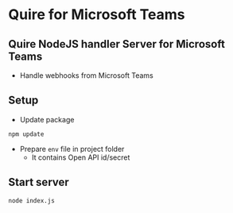 # Quire for Microsoft Teams
## Quire NodeJS handler Server for Microsoft Teams
* Handle webhooks from Microsoft Teams
## Setup
* Update package
```
npm update
```
* Prepare `env` file in project folder
  * It contains Open API id/secret
## Start server
```
node index.js
```
